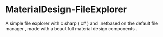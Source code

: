 # MaterialDesign-FileExplorer
A simple file explorer with c sharp ( c# ) and .netbased on the default file manager , made with a beautifull material design components .
